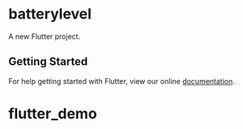 # batterylevel

A new Flutter project.

## Getting Started

For help getting started with Flutter, view our online
[documentation](https://flutter.io/).
# flutter_demo
